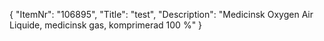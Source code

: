 {
  "ItemNr": "106895",
  "Title": "test",
  "Description": "Medicinsk Oxygen Air Liquide, medicinsk gas, komprimerad 100 %"
}
